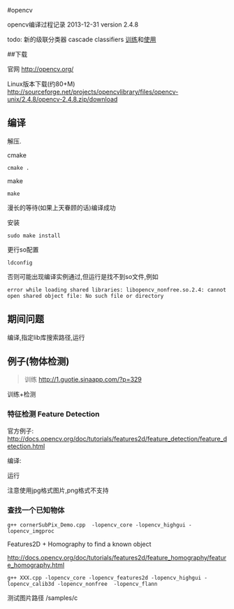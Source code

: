#opencv

opencv编译过程记录 2013-12-31 version 2.4.8

todo: 新的级联分类器 cascade classifiers [训练](cascade_classifier_training)和[使用](todo)

##下载 

官网 http://opencv.org/

Linux版本下载(约80+M) http://sourceforge.net/projects/opencvlibrary/files/opencv-unix/2.4.8/opencv-2.4.8.zip/download

## 编译

解压.

cmake

    cmake .

make

    make

漫长的等待(如果上天眷顾的话)编译成功

安装

    sudo make install

更行so配置 

    ldconfig

否则可能出现编译实例通过,但运行是找不到so文件,例如

```
error while loading shared libraries: libopencv_nonfree.so.2.4: cannot open shared object file: No such file or directory
```

## 期间问题

编译,指定lib库搜索路径,运行

## 例子(物体检测)

> 训练 http://1.guotie.sinaapp.com/?p=329

训练+检测


### 特征检测 Feature Detection

官方例子: http://docs.opencv.org/doc/tutorials/features2d/feature_detection/feature_detection.html

编译:

运行

注意使用jpg格式图片,png格式不支持

### 查找一个已知物体


    g++ cornerSubPix_Demo.cpp  -lopencv_core -lopencv_highgui -lopencv_imgproc

Features2D + Homography to find a known object


http://docs.opencv.org/doc/tutorials/features2d/feature_homography/feature_homography.html


```
g++ XXX.cpp -lopencv_core -lopencv_features2d -lopencv_highgui -lopencv_calib3d -lopencv_nonfree  -lopencv_flann
```

测试图片路径 /samples/c